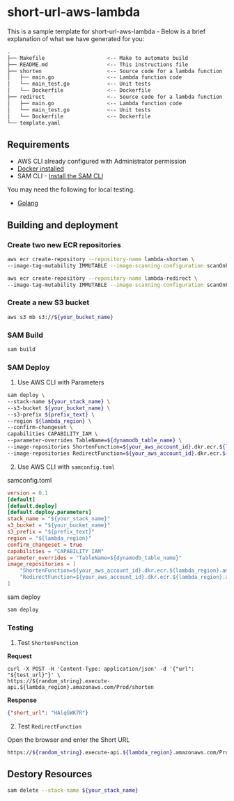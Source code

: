 # short-url-aws-lambda

This is a sample template for short-url-aws-lambda - Below is a brief explanation of what we have generated for you:

```bash
.
├── Makefile                    <-- Make to automate build
├── README.md                   <-- This instructions file
├── shorten                     <-- Source code for a lambda function
│   ├── main.go                 <-- Lambda function code
│   └── main_test.go            <-- Unit tests
│   └── Dockerfile              <-- Dockerfile
├── redirect                    <-- Source code for a lambda function
│   ├── main.go                 <-- Lambda function code
│   └── main_test.go            <-- Unit tests
│   └── Dockerfile              <-- Dockerfile
└── template.yaml
```

## Requirements

* AWS CLI already configured with Administrator permission
* [Docker installed](https://www.docker.com/community-edition)
* SAM CLI - [Install the SAM CLI](https://docs.aws.amazon.com/serverless-application-model/latest/developerguide/serverless-sam-cli-install.html)

You may need the following for local testing.
* [Golang](https://golang.org)

## Building and deployment

### Create two new ECR repositories

```bash
aws ecr create-repository --repository-name lambda-shorten \
--image-tag-mutability IMMUTABLE --image-scanning-configuration scanOnPush=true
```

```bash
aws ecr create-repository --repository-name lambda-redirect \
--image-tag-mutability IMMUTABLE --image-scanning-configuration scanOnPush=true
```

### Create a new S3 bucket

```bash
aws s3 mb s3://${your_bucket_name}
```

### SAM Build

```bash
sam build
```

### SAM Deploy

1. Use AWS CLI with Parameters

```bash
sam deploy \
--stack-name ${your_stack_name} \
--s3-bucket ${your_bucket_name} \
--s3-prefix ${prefix_text} \
--region ${lambda_region} \
--confirm-changeset \
capabilities CAPABILITY_IAM \
--parameter-overrides TableName=${dynamodb_table_name} \
--image-repositories ShortenFunction=${your_aws_account_id}.dkr.ecr.${lambda_region}.amazonaws.com/lambda-shorten \
--image-repositories RedirectFunction=${your_aws_account_id}.dkr.ecr.${lambda_region}.amazonaws.com/lambda-redirect
```

2. Use AWS CLI with `samconfig.toml`

samconfig.toml

```toml
version = 0.1
[default]
[default.deploy]
[default.deploy.parameters]
stack_name = "${your_stack_name}"
s3_bucket = "${your_bucket_name}"
s3_prefix = "${prefix_text}"
region = "${lambda_region}"
confirm_changeset = true
capabilities = "CAPABILITY_IAM"
parameter_overrides = "TableName=${dynamodb_table_name}"
image_repositories = [
	"ShortenFunction=${your_aws_account_id}.dkr.ecr.${lambda_region}.amazonaws.com/sample-shorten",
	"RedirectFunction=${your_aws_account_id}.dkr.ecr.${lambda_region}.amazonaws.com/sample-redirect"
]
```

sam deploy
```bash
sam deploy
```

### Testing

1. Test `ShortenFunction`

**Request**

```shell
curl -X POST -H 'Content-Type: application/json' -d '{"url": "${test_url}"}' \
https://${random_string}.execute-api.${lambda_region}.amazonaws.com/Prod/shorten
```

**Response**

```json
{"short_url": "HAlqGWK7R"}
```

2. Test `RedirectFunction`

Open the browser and enter the Short URL

```bash
https://${random_string}.execute-api.${lambda_region}.amazonaws.com/Prod/HAlqGWK7R
```

## Destory Resources

```bash
sam delete --stack-name ${your_stack_name}
```
